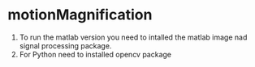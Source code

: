 # motionMagnification
1. To run the matlab version you need to intalled the matlab image nad signal processing package.
2. For Python need to installed opencv package
